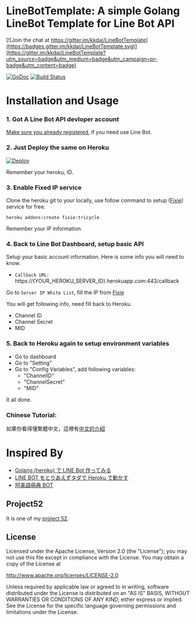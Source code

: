 LineBotTemplate: A simple Golang LineBot Template for Line Bot API
==============

[![Join the chat at https://gitter.im/kkdai/LineBotTemplate](https://badges.gitter.im/kkdai/LineBotTemplate.svg)](https://gitter.im/kkdai/LineBotTemplate?utm_source=badge&utm_medium=badge&utm_campaign=pr-badge&utm_content=badge)

 [![GoDoc](https://godoc.org/github.com/kkdai/LineBotTemplate.svg?status.svg)](https://godoc.org/github.com/kkdai/LineBotTemplate.svg)  [![Build Status](https://travis-ci.org/kkdai/LineBotTemplate.svg?branch=master)](https://travis-ci.org/kkdai/LineBotTemplate.svg)



Installation and Usage
=============

### 1. Got A Line Bot API devloper account

[Make sure you already registered](https://business.line.me/services/products/4/introduction), if you need use Line Bot.

### 2. Just Deploy the same on Heroku

[![Deploy](https://www.herokucdn.com/deploy/button.svg)](https://heroku.com/deploy)

Remember your heroku, ID.

### 3. Enable Fixed IP service

Clone the heroku git to your locally, use follow command to setup ([Fixie](https://elements.heroku.com/addons/fixie)) service for free.

`heroku addons:create fixie:tricycle`

Remember your IP information.

### 4. Back to Line Bot Dashboard, setup basic API

Setup your basic account information. Here is some info you will need to know.

- `Callback URL`: https://{YOUR_HEROKU_SERVER_ID}.herokuapp.com:443/callback

Go to `Server IP White List`, fill the IP from [Fixie](https://elements.heroku.com/addons/fixie)

You will get following info, need fill back to Heroku.

- Channel ID
- Channel Secret
- MID

### 5. Back to Heroku again to setup environment variables

- Go to dashboard
- Go to "Setting"
- Go to "Config Variables", add following variables:
	- "ChannelID"
	- "ChannelSecret"
	- "MID"

It all done.	



### Chinese Tutorial:

如果你看得懂繁體中文，這裡有[中文的介紹](http://www.evanlin.com/create-your-line-bot-golang/) 

Inspired By
=============

- [Golang (heroku) で LINE Bot 作ってみる](http://qiita.com/dongri/items/ba150f04a98e96b160e7)
- [LINE BOT をとりあえずタダで Heroku で動かす](http://qiita.com/yuya_takeyama/items/0660a59d13e2cd0b2516)
- [阿美語萌典 BOT](https://github.com/miaoski/amis-linebot)

Project52
---------------

It is one of my [project 52](https://github.com/kkdai/project52).


License
---------------

Licensed under the Apache License, Version 2.0 (the "License");
you may not use this file except in compliance with the License.
You may obtain a copy of the License at

http://www.apache.org/licenses/LICENSE-2.0

Unless required by applicable law or agreed to in writing, software
distributed under the License is distributed on an "AS IS" BASIS,
WITHOUT WARRANTIES OR CONDITIONS OF ANY KIND, either express or implied.
See the License for the specific language governing permissions and
limitations under the License.

